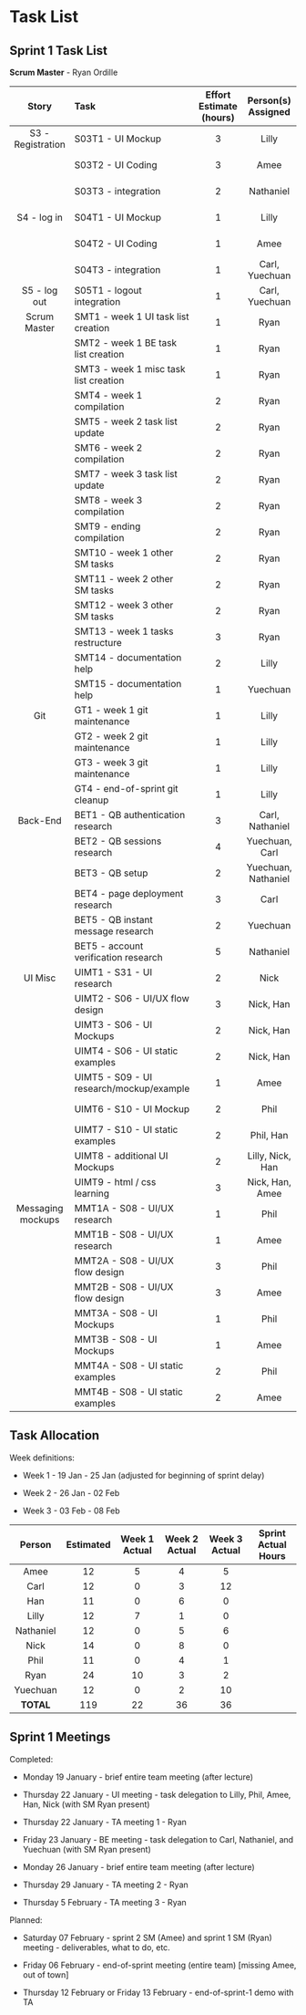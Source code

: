 # Task List
## Sprint 1 Task List

**Scrum Master** - Ryan Ordille

| Story             | Task                                      | Effort Estimate (hours) | Person(s) Assigned | Start Date | End Date | Actual Effort |
| :---------------: | :---------------------------------------- | :---------------------: | :----------------: | :--------: | :------: | :-----------: |
| S3 - Registration | S03T1 - UI Mockup                         | 3 | Lilly               | Jan 20 | Jan 22 | 3 |
|                   | S03T2 - UI Coding                         | 3 | Amee                | Jan 21 | Jan 23 | 3 |
|                   | S03T3 - integration                       | 2 | Nathaniel           | Feb 04 | Feb 04 | 2 |
| S4 - log in       | S04T1 - UI Mockup                         | 1 | Lilly               | Jan 19 | Jan 19 | 1 |
|                   | S04T2 - UI Coding                         | 1 | Amee                | Jan 19 | Jan 19 | 1 |
|                   | S04T3 - integration                       | 1 | Carl, Yuechuan      | Feb 03 | Feb 03 | 2 |
| S5 - log out      | S05T1 - logout integration                | 1 | Carl, Yuechuan      | Feb 04 | Feb 04 | 2 |
| Scrum Master      | SMT1 - week 1 UI task list creation       | 1 | Ryan                | Jan 22 | Jan 22 | 1 |
|                   | SMT2 - week 1 BE task list creation       | 1 | Ryan                | Jan 22 | Jan 23 | 1 |
|                   | SMT3 - week 1 misc task list creation     | 1 | Ryan                | Jan 22 | Jan 23 | 2 |
|                   | SMT4 - week 1 compilation                 | 2 | Ryan                | Jan 24 | Jan 25 | 2 |
|                   | SMT5 - week 2 task list update            | 2 | Ryan                | Jan 26 | Feb 01 | 1 |
|                   | SMT6 - week 2 compilation                 | 2 | Ryan                | Feb 01 | Feb 01 | 1 |
|                   | SMT7 - week 3 task list update            | 2 | Ryan                | Feb 02 | Feb 06 | 2 |
|                   | SMT8 - week 3 compilation                 | 2 | Ryan                | | | |
|                   | SMT9 - ending compilation                 | 2 | Ryan                | | | |
|                   | SMT10 - week 1 other SM tasks             | 2 | Ryan                | Jan 19 | Jan 24 | 2 |
|                   | SMT11 - week 2 other SM tasks             | 2 | Ryan                | Jan 26 | Feb 01 | 1 |
|                   | SMT12 - week 3 other SM tasks             | 2 | Ryan                | Feb 02 | | |
|                   | SMT13 - week 1 tasks restructure          | 3 | Ryan                | Jan 22 | Jan 23 | 2 |
|                   | SMT14 - documentation help                | 2 | Lilly               | Jan 19 | Jan 24 | 2 |
|                   | SMT15 - documentation help                | 1 | Yuechuan            | Jan 19 | Feb 06 | 0 |
| Git               | GT1 - week 1 git maintenance              | 1 | Lilly               | Jan 19 | Jan 24 | 1 |
|                   | GT2 - week 2 git maintenance              | 1 | Lilly               | Jan 26 | Jan 30 | 1 |
|                   | GT3 - week 3 git maintenance              | 1 | Lilly               | Feb 02 | | |
|                   | GT4 - end-of-sprint git cleanup           | 1 | Lilly               | Feb 06 | | |
| Back-End          | BET1 - QB authentication research         | 3 | Carl, Nathaniel     | Jan 27 | Jan 27 | 3 |
|                   | BET2 - QB sessions research               | 4 | Yuechuan, Carl      | Feb 03 | Feb 03 | 4 |
|                   | BET3 - QB setup                           | 2 | Yuechuan, Nathaniel | Jan 27 | Feb 02 | 2 |
|                   | BET4 - page deployment research           | 3 | Carl                | Jan 27 | Feb 05 | 4 |
|                   | BET5 - QB instant message research        | 2 | Yuechuan            | Feb 03 | Feb 03 | 2 |
|                   | BET5 - account verification research      | 5 | Nathaniel           | Jan 27 | Feb 04 | 4 |
| UI Misc           | UIMT1 - S31 - UI research                 | 2 | Nick                | Jan 25 | Jan 26 | 2 |
|                   | UIMT2 - S06 - UI/UX flow design           | 3 | Nick, Han           | Jan 25 | Jan 26 | 1 |
|                   | UIMT3 - S06 - UI Mockups                  | 2 | Nick, Han           | Jan 25 | Jan 26 | 2 |
|                   | UIMT4 - S06 - UI static examples          | 2 | Nick, Han           | Jan 28 | Feb 06 | 2 |
|                   | UIMT5 - S09 - UI research/mockup/example  | 1 | Amee                | Jan 22 | Jan 22 | 1 |
|                   | UIMT6 - S10 - UI Mockup                   | 2 | Phil                | Jan 29 | Feb 03 | 1 |
|                   | UIMT7 - S10 - UI static examples          | 2 | Phil, Han           | Jan 28 | Feb 06 | 0 |
|                   | UIMT8 - additional UI Mockups             | 2 | Lilly, Nick, Han    | Feb 06 | Feb 06 | 0 |
|                   | UIMT9 - html / css learning               | 3 | Nick, Han, Amee     | Jan 31 | Jan 31 | 3 |
| Messaging mockups | MMT1A - S08 - UI/UX research              | 1 | Phil                | Feb 02 | Feb 02 | 1 |
|                   | MMT1B - S08 - UI/UX research              | 1 | Amee                | Feb 02 | Feb 02 | 1 |
|                   | MMT2A - S08 - UI/UX flow design           | 3 | Phil                | Feb 02 | Feb 02 | 1 |
|                   | MMT2B - S08 - UI/UX flow design           | 3 | Amee                | Feb 02 | Feb 02 | 2 |
|                   | MMT3A - S08 - UI Mockups                  | 1 | Phil                | Feb 02 | Feb 02 | 0 |
|                   | MMT3B - S08 - UI Mockups                  | 1 | Amee                | Feb 02 | Feb 02 | 1 |
|                   | MMT4A - S08 - UI static examples          | 2 | Phil                | Feb 02 | Feb 03 | 2 |
|                   | MMT4B - S08 - UI static examples          | 2 | Amee                | Feb 02 | Feb 03 | 5 |

## Task Allocation

Week definitions:

* Week 1 - 19 Jan - 25 Jan (adjusted for beginning of sprint delay)

* Week 2 - 26 Jan - 02 Feb

* Week 3 - 03 Feb - 08 Feb

| Person    | Estimated | Week 1 Actual | Week 2 Actual  | Week 3 Actual | Sprint Actual Hours |
| :-------: | :-------: | :-----------: | :------------: | :-----------: | :-----------------: |
| Amee      | 12        | 5             | 4              | 5             |
| Carl      | 12        | 0             | 3              | 12            |
| Han       | 11        | 0             | 6              | 0             |
| Lilly     | 12        | 7             | 1              | 0             |
| Nathaniel | 12        | 0             | 5              | 6             |
| Nick      | 14        | 0             | 8              | 0             |
| Phil      | 11        | 0             | 4              | 1             |
| Ryan      | 24        | 10            | 3              | 2             |
| Yuechuan  | 12        | 0             | 2              | 10            |
| **TOTAL** | 119       | 22            | 36             | 36            |


## Sprint 1 Meetings

Completed:

* Monday 19 January - brief entire team meeting (after lecture)

* Thursday 22 January - UI meeting - task delegation to Lilly, Phil, Amee, Han, Nick (with SM Ryan present)

* Thursday 22 January - TA meeting 1 - Ryan

* Friday 23 January - BE meeting - task delegation to Carl, Nathaniel, and Yuechuan (with SM Ryan present)

* Monday 26 January - brief entire team meeting (after lecture)

* Thursday 29 January - TA meeting 2 - Ryan

* Thursday 5 February - TA meeting 3 - Ryan

Planned:

* Saturday 07 February - sprint 2 SM (Amee) and sprint 1 SM (Ryan) meeting - deliverables, what to do, etc.

* Friday 06 February - end-of-sprint meeting (entire team) [missing Amee, out of town]

* Thursday 12 February or Friday 13 February - end-of-sprint-1 demo with TA
